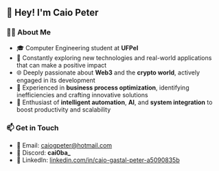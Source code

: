 ## 👋 Hey! I'm **Caio Peter**

### 🧑‍🎓 About Me  
- 🎓 Computer Engineering student at **UFPel**  
- 🚀 Constantly exploring new technologies and real-world applications that can make a positive impact  
- 🌐 Deeply passionate about **Web3** and the **crypto world**, actively engaged in its development  
- 🧩 Experienced in **business process optimization**, identifying inefficiencies and crafting innovative solutions  
- 🤖 Enthusiast of **intelligent automation**, **AI**, and **system integration** to boost productivity and scalability  

### 📫 Get in Touch  
- 📧 Email: [caiogpeter@hotmail.com](mailto:cgpeter@inf.ufpel.edu.br)  
- 💬 Discord: **cai0ba_**  
- 🔗 LinkedIn: [linkedin.com/in/caio-gastal-peter-a5090835b](https://www.linkedin.com/in/caio-gastal-peter-a5090835b/)
